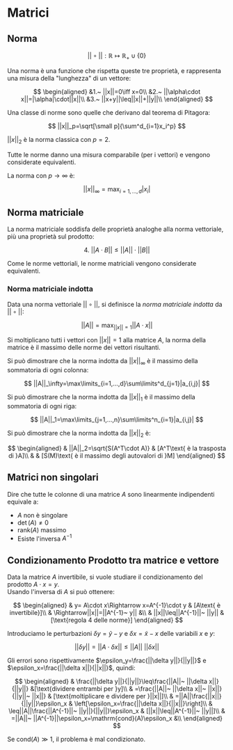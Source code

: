 # Matrici

## Norma

$$
||\circ||:\mathbb{R}\mapsto\mathbb{R}_+\cup\{0\}
$$

Una norma è una funzione che rispetta queste tre proprietà, e rappresenta una misura della "lunghezza" di un vettore:

$$
\begin{aligned}
    &1.~ ||x||=0\iff x=0\\
    &2.~ ||\alpha\cdot x||=|\alpha|\cdot||x||\\
    &3.~ ||x+y||\leq||x||+||y||\\
\end{aligned}
$$

Una classe di norme sono quelle che derivano dal teorema di Pitagora:

$$
||x||_p=\sqrt[\small p]{\sum^d_{i=1}x_i^p}
$$

$||x||_2$ è la norma classica con $p=2$.

Tutte le norme danno una misura comparabile (per i vettori) e vengono considerate equivalenti.

La norma con $p\rightarrow\infty$ è:

$$
||x||_\infty=\max_{i=1,...,d}|x_i|
$$

## Norma matriciale

La norma matriciale soddisfa delle proprietà analoghe alla norma vettoriale, più una proprietà sul prodotto:

$$
4.~ ||A\cdot B||\leq||A||\cdot||B||
$$

Come le norme vettoriali, le norme matriciali vengono considerate equivalenti.

### Norma matriciale indotta

Data una norma vettoriale $||\circ||$, si definisce la *norma matriciale indotta* da $||\circ||$:

$$
||A||=\max_{||x||=1}||A\cdot x||
$$

Si moltiplicano tutti i vettori con $||x||=1$ alla matrice $A$, la norma della matrice è il massimo delle norme dei vettori risultanti.

Si può dimostrare che la norma indotta da $||x||_\infty$ è il massimo della sommatoria di ogni colonna:

$$
||A||_\infty=\max\limits_{i=1,...,d}\sum\limits^d_{j=1}|a_{i,j}|
$$

Si può dimostrare che la norma indotta da $||x||_1$ è il massimo della sommatoria di ogni riga:

$$
||A||_1=\max\limits_{j=1,...,n}\sum\limits^n_{i=1}|a_{i,j}|
$$

Si può dimostrare che la norma indotta da $||x||_2$ è:

$$
\begin{aligned}
    & ||A||_2=\sqrt{S(A^T\cdot A)} & [A^T\text{ è la trasposta di }A]\\
    & & [S(M)\text{ è il massimo degli autovalori di }M]
\end{aligned}
$$

## Matrici non singolari

Dire che tutte le colonne di una matrice $A$ sono linearmente indipendenti equivale a:

* $A$ non è singolare
* $\det(A)\neq0$
* $\mathrm{rank}(A)$ massimo
* Esiste l'inversa $A^{-1}$

## Condizionamento Prodotto tra matrice e vettore

Data la matrice $A$ invertibile, si vuole studiare il condizionamento del prodotto $A\cdot x=y$.\
Usando l'inversa di $A$ si può ottenere:

$$
\begin{aligned}
& y= A\cdot x\Rightarrow x=A^{-1}\cdot y & [A\text{ è invertibile}]\\
& \Rightarrow||x||=||A^{-1}~ y|| &\\
& ||x||\leq||A^{-1}||~ ||y|| & [\text{regola 4 delle norme}]
\end{aligned}
$$

Introduciamo le perturbazioni $\delta y=\tilde y-y$ e $\delta x=\tilde x-x$ delle variabili $x$ e $y$:

$$
||\delta y||=||A\cdot\delta x||\leq||A||~ ||\delta x||
$$

Gli errori sono rispettivamente $\epsilon_y=\frac{||\delta y||}{||y||}$ e $\epsilon_x=\frac{||\delta x||}{||x||}$, quindi:

$$
\begin{aligned}
& \frac{||\delta y||}{||y||}\leq\frac{||A||~ ||\delta x||}{||y||} &[\text{dividere entrambi per }y]\\
& =\frac{||A||~ ||\delta x||~ ||x||}{||y||~ ||x||} & [\text{moltiplicare e dividere per }||x||]\\
& =||A||\frac{||x||}{||y||}\epsilon_x & \left[\epsilon_x=\frac{||\delta x||}{||x||}\right]\\
& \leq||A||\frac{||A^{-1}||~ ||y||}{||y||}\epsilon_x & [||x||\leq||A^{-1}||~ ||y||]\\
& =||A||~ ||A^{-1}||\epsilon_x=\mathrm{cond}(A)\epsilon_x &\\
\end{aligned}
$$

Se $\mathrm{cond}(A)\gg1$, il problema è mal condizionato.
